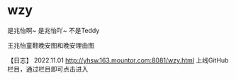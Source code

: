 # wzy
是兆怡啊~ 是兆怡吖~ 不是Teddy

王兆怡童鞋晚安图和晚安理由图


【日志】
2022.11.01 
http://yhsw.163.mountor.com:8081/wzy.html 上线GitHub栏目，通过栏目即可点击进入
